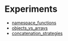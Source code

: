 # Experiments

- [namespace_functions](./namespace_functions/namespace_functions.md)
- [objects_vs_arrays](./objects_vs_arrays/objects_vs_arrays.md)
- [concatenation_strategies](./concatenation_strategies/concatenation_strategies.md)
